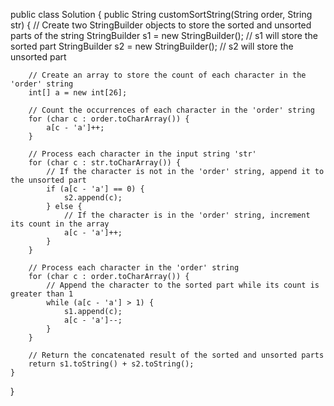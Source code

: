 public class Solution {
    public String customSortString(String order, String str) {
        // Create two StringBuilder objects to store the sorted and unsorted parts of the string
        StringBuilder s1 = new StringBuilder();  // s1 will store the sorted part
        StringBuilder s2 = new StringBuilder();  // s2 will store the unsorted part

        // Create an array to store the count of each character in the 'order' string
        int[] a = new int[26];

        // Count the occurrences of each character in the 'order' string
        for (char c : order.toCharArray()) {
            a[c - 'a']++;
        }

        // Process each character in the input string 'str'
        for (char c : str.toCharArray()) {
            // If the character is not in the 'order' string, append it to the unsorted part
            if (a[c - 'a'] == 0) {
                s2.append(c);
            } else {
                // If the character is in the 'order' string, increment its count in the array
                a[c - 'a']++;
            }
        }

        // Process each character in the 'order' string
        for (char c : order.toCharArray()) {
            // Append the character to the sorted part while its count is greater than 1
            while (a[c - 'a'] > 1) {
                s1.append(c);
                a[c - 'a']--;
            }
        }

        // Return the concatenated result of the sorted and unsorted parts
        return s1.toString() + s2.toString();
    }
}

